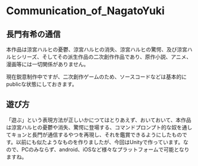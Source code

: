 # Communication_of_NagatoYuki
## 長門有希の通信

本作品は涼宮ハルヒの憂鬱、涼宮ハルヒの消失、涼宮ハルヒの驚愕、及び涼宮ハルヒシリーズ、そしてその派生作品の二次創作作品であり、原作小説、アニメ、漫画等には一切関係がありません。

現在鋭意制作中ですが、二次創作ゲームのため、ソースコードなどは基本的にpublicな状態にしておきます。

## 遊び方

「遊ぶ」という表現方法が正しいかにつてはとりあえず、おいておいて、本作品は涼宮ハルヒの憂鬱や消失、驚愕に登場する、コマンドプロンプト的な奴を通してキョンと長門が通信するやつを再現し、それを鑑賞できるようにしたものです。以前にも似たようなものを作りましたが、今回はUnityで作っています。なので、PCのみならず、android、iOSなど様々なプラットフォームで可能となりますね。
